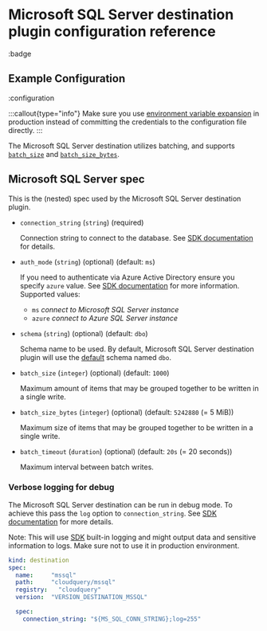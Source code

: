 # Microsoft SQL Server destination plugin configuration reference

:badge

## Example Configuration

:configuration

:::callout{type="info"}
Make sure you use [environment variable expansion](/docs/advanced-topics/environment-variable-substitution) in production instead of committing the credentials to the configuration file directly.
:::

The Microsoft SQL Server destination utilizes batching, and supports [`batch_size`](/docs/reference/destination-spec#batch_size) and [`batch_size_bytes`](/docs/reference/destination-spec#batch_size_bytes).

## Microsoft SQL Server spec

This is the (nested) spec used by the Microsoft SQL Server destination plugin.

- `connection_string` (`string`) (required)

  Connection string to connect to the database.
  See [SDK documentation](https://github.com/microsoft/go-mssqldb#connection-parameters-and-dsn) for details.

- `auth_mode` (`string`) (optional) (default: `ms`)

  If you need to authenticate via Azure Active Directory ensure you specify `azure` value.
  See [SDK documentation](https://github.com/microsoft/go-mssqldb#azure-active-directory-authentication) for more information.
  Supported values:

    - `ms` _connect to Microsoft SQL Server instance_
    - `azure` _connect to Azure SQL Server instance_

- `schema` (`string`) (optional) (default: `dbo`)

  Schema name to be used. 
  By default, Microsoft SQL Server destination plugin will use the [default](https://learn.microsoft.com/en-us/sql/relational-databases/security/authentication-access/ownership-and-user-schema-separation?view=sql-server-ver16#the-dbo-schema) schema named `dbo`.

- `batch_size` (`integer`) (optional) (default: `1000`)

  Maximum amount of items that may be grouped together to be written in a single write.

- `batch_size_bytes` (`integer`) (optional) (default: `5242880` (= 5 MiB))

  Maximum size of items that may be grouped together to be written in a single write.

- `batch_timeout` (`duration`) (optional) (default: `20s` (= 20 seconds))

  Maximum interval between batch writes.

### Verbose logging for debug

The Microsoft SQL Server destination can be run in debug mode.
To achieve this pass the `log` option to `connection_string`.
See [SDK documentation](https://github.com/microsoft/go-mssqldb#connection-parameters-and-dsn) for more details.

Note: This will use [SDK](https://github.com/microsoft/go-mssqldb) built-in logging
and might output data and sensitive information to logs.
Make sure not to use it in production environment.

```yaml copy
kind: destination
spec:
  name:     "mssql"
  path:     "cloudquery/mssql"
  registry:   "cloudquery"
  version:  "VERSION_DESTINATION_MSSQL"

  spec:
    connection_string: "${MS_SQL_CONN_STRING};log=255"
```
